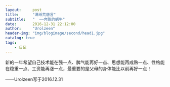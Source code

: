 ```yaml
---
layout:     post
title:      "满纸荒唐言"
subtitle:   "  ——奔跑的蜗牛"
date:       2016-12-31 22:12:00
author:     "Urolzeen"
header-img: "img/blogimage/second/head1.jpg"
catalog: true
tags:
    - 日记
---
```


新的一年希望自己技术能在强一点、脾气能再好一点、思想能再成熟一点、性格能在稳重一点、工资能再涨一点，最重要的是父母的身体能比以前再好一点！

——Urolzeen写于2016.12.31